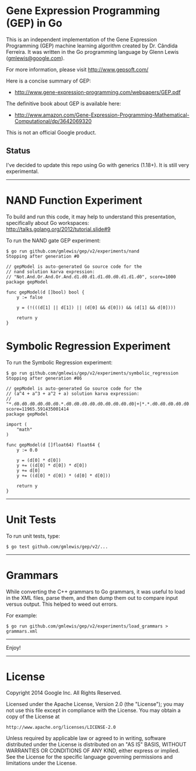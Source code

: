 # Gene Expression Programming (GEP) in Go

This is an independent implementation of the Gene Expression Programming (GEP)
machine learning algorithm created by Dr. Cândida Ferreira.
It was written in the Go programming language by Glenn Lewis (gmlewis@google.com).

For more information, please visit http://www.gepsoft.com/

Here is a concise summary of GEP:

- http://www.gene-expression-programming.com/webpapers/GEP.pdf

The definitive book about GEP is available here:

- http://www.amazon.com/Gene-Expression-Programming-Mathematical-Computational/dp/3642069320

This is not an official Google product.

## Status

I've decided to update this repo using Go with generics (1.18+).
It is still very experimental.

----------------------------------------------------------------------

# NAND Function Experiment

To build and run this code, it may help to understand this presentation,
specifically about Go workspaces: http://talks.golang.org/2012/tutorial.slide#9

To run the NAND gate GEP experiment:

```
$ go run github.com/gmlewis/gep/v2/experiments/nand
Stopping after generation #0

// gepModel is auto-generated Go source code for the
// nand solution karva expression:
// "Not.And.Or.And.Or.And.d1.d0.d1.d1.d0.d0.d1.d1.d0", score=1000
package gepModel

func gepModel(d []bool) bool {
	y := false

	y = (!(((d[1] || d[1]) || (d[0] && d[0])) && (d[1] && d[0])))

	return y
}
```

# Symbolic Regression Experiment

To run the Symbolic Regression experiment:

```
$ go run github.com/gmlewis/gep/v2/experiments/symbolic_regression
Stopping after generation #86

// gepModel is auto-generated Go source code for the
// (a^4 + a^3 + a^2 + a) solution karva expression:
// "*.d0.d0.d0.d0.d0.d0.*.d0.d0.d0.d0.d0.d0.d0.d0.d0|+|*.*.d0.d0.d0.d0.d0.*.d0.d0.d0.d0.d0.d0.d0.d0.d0|+|d0.d0.d0.*.*.d0.*.*.d0.d0.d0.d0.d0.d0.d0.d0.d0|+|*.*.*.d0.d0.d0.d0.d0.d0.d0.d0.d0.d0.d0.d0.d0.d0", score=11965.591435001414
package gepModel

import (
	"math"
)

func gepModel(d []float64) float64 {
	y := 0.0

	y = (d[0] * d[0])
	y += ((d[0] * d[0]) * d[0])
	y += d[0]
	y += ((d[0] * d[0]) * (d[0] * d[0]))

	return y
}
```

----------------------------------------------------------------------

# Unit Tests

To run unit tests, type:

```
$ go test github.com/gmlewis/gep/v2/...
```

----------------------------------------------------------------------

# Grammars

While converting the C++ grammars to Go grammars, it was useful to load
in the XML files, parse them, and then dump them out to compare input
versus output.  This helped to weed out errors.

For example:

```
$ go run github.com/gmlewis/gep/v2/experiments/load_grammars > grammars.xml
```

----------------------------------------------------------------------

Enjoy!

----------------------------------------------------------------------

# License

Copyright 2014 Google Inc. All Rights Reserved.

Licensed under the Apache License, Version 2.0 (the "License");
you may not use this file except in compliance with the License.
You may obtain a copy of the License at

    http://www.apache.org/licenses/LICENSE-2.0

Unless required by applicable law or agreed to in writing, software
distributed under the License is distributed on an "AS IS" BASIS,
WITHOUT WARRANTIES OR CONDITIONS OF ANY KIND, either express or implied.
See the License for the specific language governing permissions and
limitations under the License.
